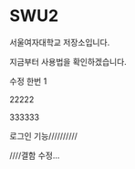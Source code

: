 # SWU2
서울여자대학교 저장소입니다.

지금부터 사용법을 확인하겠습니다.

수정 한번
1

22222

333333

로그인 기능//////////



////결함 수정...
